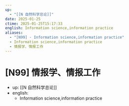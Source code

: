 ```yaml
---
up:
  - "[[N 自然科学总论]]"
date: 2025-01-25
ctime: 2025-01-25T15:17:33
english: Information science,information practice
aliases:
  - "[N99] - Information science,information practice"
  - Information science,information practice
  - 情报学、情报工作
---
```


# [N99] 情报学、情报工作

- up: [[N 自然科学总论]]
- english:
	- Information science,information practice
